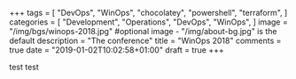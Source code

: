 +++
tags = [
    "DevOps",
    "WinOps",
    "chocolatey",
    "powershell",
    "terraform",
]
categories = [
    "Development",
    "Operations",
    "DevOps",
    "WinOps",
]
image = "/img/bgs/winops-2018.jpg" #optional image - "/img/about-bg.jpg" is the default
description = "The conference"
title = "WinOps 2018"
comments = true
date = "2019-01-02T10:02:58+01:00"
draft = true
+++

test test